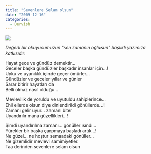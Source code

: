 ```yaml
---
title: "Sevenlere Selam olsun"
date: "2009-12-16"
categories: 
  - Dervish
---
```


_![](../uploads/image/mevlevi.png)_

_Değerli bir okuyucumuzun "sen zamanın oğlusun" başlıklı yazımıza katkısıdır_:

Hayat gece ve gündüz demektir...  
Geceler başka gündüzler başkadır insanlar için...!  
Uyku ve uyanıklık içinde geçer ömürler...  
Gündüzler ve geceler yıllar ve günler   
Sarar bitirir hayatları da   
Belli olmaz nasıl olduğu...  
  
Mevlevilik de yoruldu ve uyutuldu sahiplerince...  
Ehil ellerde olsun diye dinlendirildi gönüllerde...!  
Zamanı gelir uyur... zamanı biter   
Uyandırılır mana güzellikleri...!

Şimdi uyandırılma zamanı... gönüller ısındı...   
Yürekler bir başka çarpmaya başladı artık...!  
Ne güzel... ne hoştur semaadaki gönüller...  
Ne gizemlidir mevlevi samimiyetler.  
Taa derinden sevenlere selam olsun
